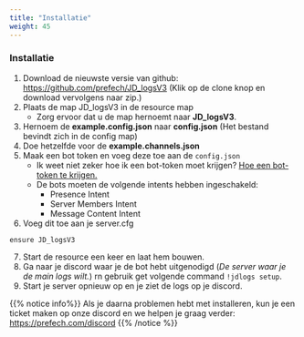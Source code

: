 ```yaml
---
title: "Installatie"
weight: 45
---
```


### Installatie

1. Download de nieuwste versie van github: https://github.com/prefech/JD_logsV3 (Klik op de clone knop en download vervolgens naar zip.)
2. Plaats de map JD_logsV3 in de resource map
    - Zorg ervoor dat u de map hernoemt naar **JD_logsV3**.
3. Hernoem de **example.config.json** naar **config.json** (Het bestand bevindt zich in de config map)
4. Doe hetzelfde voor de **example.channels.json**
5. Maak een bot token en voeg deze toe aan de `config.json`
    - Ik weet niet zeker hoe ik een bot-token moet krijgen? [Hoe een bot-token te krijgen.](https://forum.prefech.com/d/12-how-to-get-a-discord-bot-token)
    - De bots moeten de volgende intents hebben ingeschakeld:
        - Presence Intent
        - Server Members Intent
        - Message Content Intent
6. Voeg dit toe aan je server.cfg
```
ensure JD_logsV3
```
7. Start de resource een keer en laat hem bouwen.
8. Ga naar je discord waar je de bot hebt uitgenodigd (*De server waar je de main logs wilt.*) rn gebruik get volgende command `!jdlogs setup`.
9. Start je server opnieuw op en je ziet de logs op je discord.

{{% notice info%}}
Als je daarna problemen hebt met installeren, kun je een ticket maken op onze discord en we helpen je graag verder: https://prefech.com/discord
{{% /notice %}}
